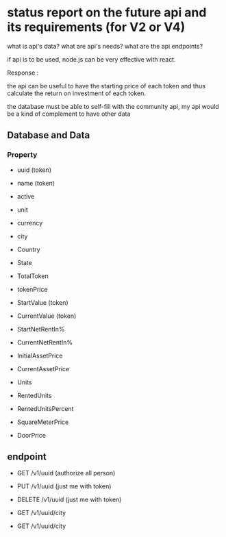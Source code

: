 # status report on the future api and its requirements (for V2 or V4)

what is api's data?
what are api's needs?
what are the api endpoints?

if api is to be used, node.js can be very effective with react.

Response :

the api can be useful to have the starting price of each token and thus calculate the return on investment of each token.

the database must be able to self-fill with the community api, my api would be a kind of complement to have other data

## Database and Data

### Property

- uuid (token)
- name (token)
- active
- unit
- currency
- city
- Country
- State
- TotalToken
- tokenPrice

- StartValue (token)
- CurrentValue (token)

- StartNetRentIn%
- CurrentNetRentIn%

- InitialAssetPrice
- CurrentAssetPrice

- Units
- RentedUnits
- RentedUnitsPercent




- SquareMeterPrice
- DoorPrice

## endpoint

- GET /v1/uuid (authorize all person)
- PUT /v1/uuid (just me with token)
- DELETE /v1/uuid (just me with token)


- GET /v1/uuid/city
- GET /v1/uuid/city
